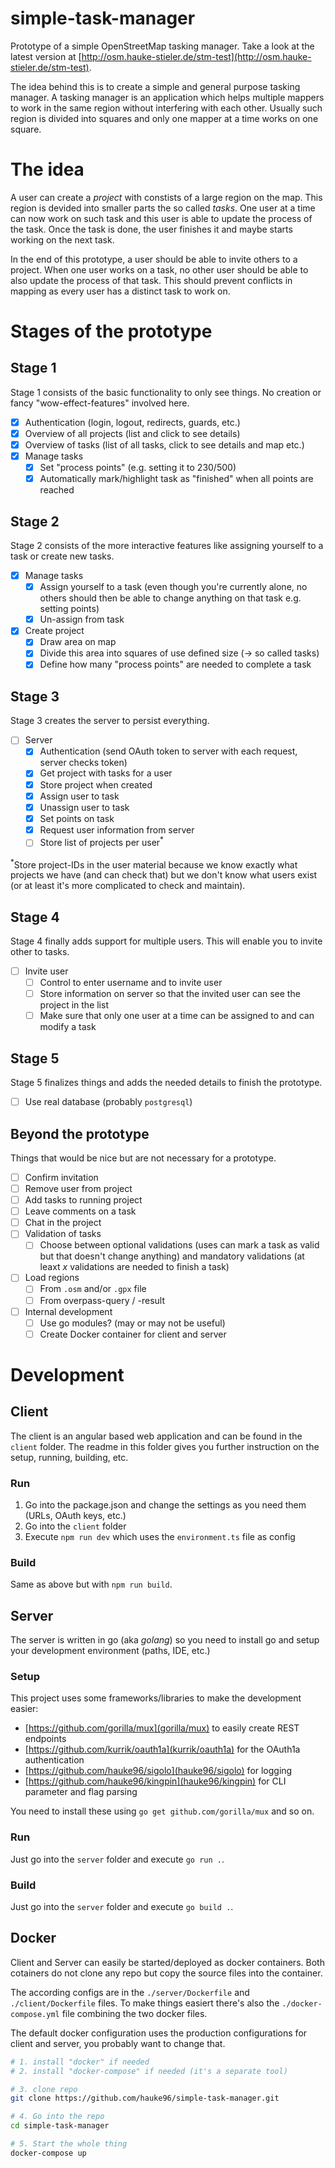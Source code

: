 # simple-task-manager

Prototype of a simple OpenStreetMap tasking manager.
Take a look at the latest version at [http://osm.hauke-stieler.de/stm-test](http://osm.hauke-stieler.de/stm-test).

The idea behind this is to create a simple and general purpose tasking manager.
A tasking manager is an application which helps multiple mappers to work in the same region without interfering with each other.
Usually such region is divided into squares and only one mapper at a time works on one square.

# The idea

A user can create a *project* with constists of a large region on the map.
This region is devided into smaller parts the so called *tasks*.
One user at a time can now work on such task and this user is able to update the process of the task.
Once the task is done, the user finishes it and maybe starts working on the next task.

In the end of this prototype, a user should be able to invite others to a project.
When one user works on a task, no other user should be able to also update the process of that task.
This should prevent conflicts in mapping as every user has a distinct task to work on.

# Stages of the prototype

## Stage 1

Stage 1 consists of the basic functionality to only see things.
No creation or fancy "wow-effect-features" involved here.

* [x] Authentication (login, logout, redirects, guards, etc.)
* [x] Overview of all projects (list and click to see details)
* [x] Overview of tasks (list of all tasks, click to see details and map etc.)
* [x] Manage tasks
  * [x] Set "process points" (e.g. setting it to 230/500)
  * [x] Automatically mark/highlight task as "finished" when all points are reached

## Stage 2

Stage 2 consists of the more interactive features like assigning yourself to a task or create new tasks.

* [x] Manage tasks
  * [x] Assign yourself to a task (even though you're currently alone, no others should then be able to change anything on that task e.g. setting points)
  * [x] Un-assign from task
* [x] Create project
  * [x] Draw area on map
  * [x] Divide this area into squares of use defined size (-> so called tasks)
  * [x] Define how many "process points" are needed to complete a task

## Stage 3

Stage 3 creates the server to persist everything.

* [ ] Server
  * [x] Authentication (send OAuth token to server with each request, server checks token)
  * [x] Get project with tasks for a user
  * [x] Store project when created
  * [x] Assign user to task
  * [x] Unassign user to task
  * [x] Set points on task
  * [x] Request user information from server
  * [ ] Store list of projects per user<sup>*</sup>

<sup>*</sup>Store project-IDs in the user material because we know exactly what projects we have (and can check that) but we don't know what users exist (or at least it's more complicated to check and maintain).

## Stage 4

Stage 4 finally adds support for multiple users.
This will enable you to invite other to tasks.

* [ ] Invite user
  * [ ] Control to enter username and to invite user
  * [ ] Store information on server so that the invited user can see the project in the list
  * [ ] Make sure that only one user at a time can be assigned to and can modify a task

## Stage 5

Stage 5 finalizes things and adds the needed details to finish the prototype.

* [ ] Use real database (probably `postgresql`)

## Beyond the prototype

Things that would be nice but are not necessary for a prototype.

* [ ] Confirm invitation
* [ ] Remove user from project
* [ ] Add tasks to running project
* [ ] Leave comments on a task
* [ ] Chat in the project
* [ ] Validation of tasks
  * [ ] Choose between optional validations (uses can mark a task as valid but that doesn't change anything) and mandatory validations (at leaxt *x* validations are needed to finish a task)
* [ ] Load regions
  * [ ] From `.osm` and/or `.gpx` file
  * [ ] From overpass-query / -result
* [ ] Internal development
  * [ ] Use go modules? (may or may not be useful)
  * [ ] Create Docker container for client and server

# Development

## Client

The client is an angular based web application and can be found in the `client` folder.
The readme in this folder gives you further instruction on the setup, running, building, etc.

### Run

1. Go into the package.json and change the settings as you need them (URLs, OAuth keys, etc.)
2. Go into the `client` folder
3. Execute `npm run dev` which uses the `environment.ts` file as config

### Build

Same as above but with `npm run build`.

## Server

The server is written in go (aka *golang*) so you need to install go and setup your development environment (paths, IDE, etc.)

### Setup
This project uses some frameworks/libraries to make the development easier:

* [https://github.com/gorilla/mux](gorilla/mux) to easily create REST endpoints
* [https://github.com/kurrik/oauth1a](kurrik/oauth1a) for the OAuth1a authentication
* [https://github.com/hauke96/sigolo](hauke96/sigolo) for logging
* [https://github.com/hauke96/kingpin](hauke96/kingpin) for CLI parameter and flag parsing

You need to install these using `go get github.com/gorilla/mux` and so on.

### Run

Just go into the `server` folder and execute `go run .`.

### Build

Just go into the `server` folder and execute `go build .`.

## Docker

Client and Server can easily be started/deployed as docker containers.
Both cotainers do not clone any repo but copy the source files into the container.

The according configs are in the `./server/Dockerfile` and `./client/Dockerfile` files.
To make things easiert there's also the `./docker-compose.yml` file combining the two docker files.

The default docker configuration uses the production configurations for client and server, you probably want to change that.

```bash
# 1. install "docker" if needed
# 2. install "docker-compose" if needed (it's a separate tool)

# 3. clone repo
git clone https://github.com/hauke96/simple-task-manager.git

# 4. Go into the repo
cd simple-task-manager

# 5. Start the whole thing
docker-compose up
```
